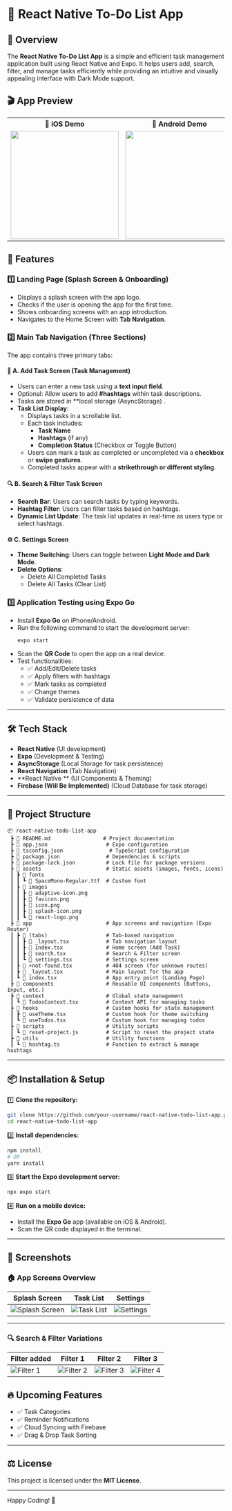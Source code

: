 # 📌 React Native To-Do List App

## 📖 Overview
The **React Native To-Do List App** is a simple and efficient task management application built using React Native and Expo. It helps users add, search, filter, and manage tasks efficiently while providing an intuitive and visually appealing interface with Dark Mode support.

## 🎬 App Preview  

<table>
  <tr>
    <th style="width: 50%">📱 iOS Demo</th>
    <th style="width: 50%">🤖 Android Demo</th>
  </tr>
  <tr>
    <td align="center">
      <img src="https://github.com/user-attachments/assets/3d8a29b3-11e8-4383-9a96-fa139c09c3da" width="250">
    </td>
    <td align="center">
      <img src="https://github.com/user-attachments/assets/YOUR-ANDROID-GIF-ID" width="250">
    </td>
  </tr>
</table>

## 🚀 Features

### 1️⃣ **Landing Page (Splash Screen & Onboarding)**
- Displays a splash screen with the app logo.
- Checks if the user is opening the app for the first time.
- Shows onboarding screens with an app introduction.
-  Navigates to the Home Screen with **Tab Navigation**.

### 2️⃣ **Main Tab Navigation (Three Sections)**
The app contains three primary tabs:

#### 📝 A. **Add Task Screen (Task Management)**
- Users can enter a new task using a **text input field**.
- Optional: Allow users to add **#hashtags** within task descriptions.
- Tasks are stored in **local storage (AsyncStorage) .
- **Task List Display**:
  - Displays tasks in a scrollable list.
  - Each task includes:
    - **Task Name**
    - **Hashtags** (if any)
    - **Completion Status** (Checkbox or Toggle Button)
  - Users can mark a task as completed or uncompleted via a **checkbox** or **swipe gestures**.
  - Completed tasks appear with a **strikethrough or different styling**.

#### 🔍 B. **Search & Filter Task Screen**
- **Search Bar**: Users can search tasks by typing keywords.
- **Hashtag Filter**: Users can filter tasks based on hashtags.
- **Dynamic List Update**: The task list updates in real-time as users type or select hashtags.

#### ⚙️ C. **Settings Screen**
- **Theme Switching**: Users can toggle between **Light Mode and Dark Mode**.
- **Delete Options**:
  - Delete All Completed Tasks
  - Delete All Tasks (Clear List)

### 3️⃣ **Application Testing using Expo Go**
- Install **Expo Go** on iPhone/Android.
- Run the following command to start the development server:
  ```sh
  expo start
  ```
- Scan the **QR Code** to open the app on a real device.
- Test functionalities:
  - ✅ Add/Edit/Delete tasks
  - ✅ Apply filters with hashtags
  - ✅ Mark tasks as completed
  - ✅ Change themes
  - ✅ Validate persistence of data

---

## 🛠️ **Tech Stack**
- **React Native** (UI development)
- **Expo** (Development & Testing)
- **AsyncStorage** (Local Storage for task persistence)
- **React  Navigation** (Tab Navigation)
- **React Native ** (UI Components & Theming)
- **Firebase (Will Be Implemented)** (Cloud Database for task storage)

---

## 📂 **Project Structure**
```
📦 react-native-todo-list-app
 ┣ 📜 README.md                 # Project documentation
 ┣ 📜 app.json                   # Expo configuration
 ┣ 📜 tsconfig.json               # TypeScript configuration
 ┣ 📜 package.json               # Dependencies & scripts
 ┣ 📜 package-lock.json          # Lock file for package versions
 ┣ 📂 assets                     # Static assets (images, fonts, icons)
 ┃ ┣ 📂 fonts
 ┃ ┃ ┗ 📜 SpaceMono-Regular.ttf  # Custom font
 ┃ ┣ 📂 images
 ┃ ┃ ┣ 📜 adaptive-icon.png
 ┃ ┃ ┣ 📜 favicon.png
 ┃ ┃ ┣ 📜 icon.png
 ┃ ┃ ┣ 📜 splash-icon.png
 ┃ ┃ ┗ 📜 react-logo.png
 ┣ 📂 app                        # App screens and navigation (Expo Router)
 ┃ ┣ 📂 (tabs)                   # Tab-based navigation
 ┃ ┃ ┣ 📜 _layout.tsx            # Tab navigation layout
 ┃ ┃ ┣ 📜 index.tsx              # Home screen (Add Task)
 ┃ ┃ ┣ 📜 search.tsx             # Search & Filter screen
 ┃ ┃ ┗ 📜 settings.tsx           # Settings screen
 ┃ ┣ 📜 +not-found.tsx           # 404 screen (for unknown routes)
 ┃ ┣ 📜 _layout.tsx              # Main layout for the app
 ┃ ┗ 📜 index.tsx                # App entry point (Landing Page)
 ┣ 📂 components                 # Reusable UI components (Buttons, Input, etc.)
 ┣ 📂 context                    # Global state management
 ┃ ┗ 📜 TodosContext.tsx         # Context API for managing tasks
 ┣ 📂 hooks                      # Custom hooks for state management
 ┃ ┣ 📜 useTheme.tsx             # Custom hook for theme switching
 ┃ ┗ 📜 useTodos.tsx             # Custom hook for managing todos
 ┣ 📂 scripts                    # Utility scripts
 ┃ ┗ 📜 reset-project.js         # Script to reset the project state
 ┣ 📂 utils                      # Utility functions
 ┃ ┗ 📜 hashtag.ts               # Function to extract & manage hashtags

```

---

## 📦 **Installation & Setup**
1️⃣ **Clone the repository:**
```sh
git clone https://github.com/your-username/react-native-todo-list-app.git
cd react-native-todo-list-app
```

2️⃣ **Install dependencies:**
```sh
npm install
# OR
yarn install
```

3️⃣ **Start the Expo development server:**
```sh
npx expo start
```

4️⃣ **Run on a mobile device:**
- Install the **Expo Go** app (available on iOS & Android).
- Scan the QR code displayed in the terminal.

---
## 📸 **Screenshots**

### 🏠 **App Screens Overview**

| **Splash Screen** | **Task List** | **Settings** |
|------------------|-------------|------------|
| ![Splash Screen](https://github.com/user-attachments/assets/f7effbd1-3aee-4a61-ab0c-04d0ffa24287) | ![Task List](https://github.com/user-attachments/assets/a3c1aef5-2d8f-4d39-9c1f-405c5129b560) | ![Settings](https://github.com/user-attachments/assets/ae56f8d7-efbc-4725-b96c-01782dcc94f5) |

---

### 🔍 **Search & Filter Variations**
| Filter added | Filter 1 | Filter 2 | Filter 3 |
|----------|----------|----------|----------|
| ![Filter 1](https://github.com/user-attachments/assets/2251518c-a251-4feb-8de1-83a490ef3ba8) | ![Filter 2](https://github.com/user-attachments/assets/72db5a78-ebd7-473e-bc6d-17d346d9aae8) | ![Filter 3](https://github.com/user-attachments/assets/8d56435f-5a76-4f7c-b506-6da522f6e7e7) | ![Filter 4](https://github.com/user-attachments/assets/48136eae-7468-483b-843d-03280518e308) |


## 🔥 **Upcoming Features**
- ✅ Task Categories
- ✅ Reminder Notifications
- ✅ Cloud Syncing with Firebase
- ✅ Drag & Drop Task Sorting

---

## ⚖️ **License**
This project is licensed under the **MIT License**.

---

Happy Coding! 🚀
